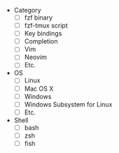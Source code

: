 <!-- Check all that apply [x] -->
- Category
    - [ ] fzf binary
    - [ ] fzf-tmux script
    - [ ] Key bindings
    - [ ] Completion
    - [ ] Vim
    - [ ] Neovim
    - [ ] Etc.
- OS
    - [ ] Linux
    - [ ] Mac OS X
    - [ ] Windows
    - [ ] Windows Subsystem for Linux
    - [ ] Etc.
- Shell
    - [ ] bash
    - [ ] zsh
    - [ ] fish

<!--
### Before submitting

- Make sure that you have the latest version of fzf
- If you use tmux, make sure $TERM is set to screen or screen-256color
- For more Vim stuff, check out https://github.com/junegunn/fzf.vim

Describe your problem or suggestion from here ...
-->

